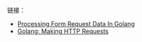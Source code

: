 链接：  
- [Processing Form Request Data In Golang](https://medium.com/@edwardpie/processing-form-request-data-in-golang-2dff4c2441be)
- [Golang: Making HTTP Requests](http://polyglot.ninja/golang-making-http-requests/)


